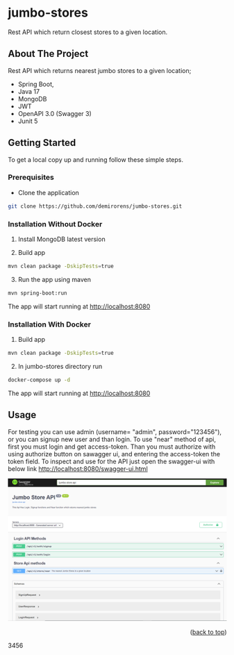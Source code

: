 # jumbo-stores
Rest API which return closest stores to a given location.



<!-- ABOUT THE PROJECT -->
## About The Project

Rest API which returns nearest jumbo stores to a given location;
* Spring Boot,
* Java 17
* MongoDB
* JWT
* OpenAPI 3.0 (Swagger 3)
* Junit 5


<!-- GETTING STARTED -->
## Getting Started

To get a local copy up and running follow these simple steps.

### Prerequisites

* Clone the application

```sh
git clone https://github.com/demirorens/jumbo-stores.git
```

### Installation Without Docker
1. Install MongoDB latest version

2. Build app
```sh
mvn clean package -DskipTests=true
```
3. Run the app using maven

```sh
mvn spring-boot:run
```
The app will start running at <http://localhost:8080>


### Installation With Docker

1. Build app
```sh
mvn clean package -DskipTests=true
```
2. In jumbo-stores directory run
```sh
docker-compose up -d
```
The app will start running at <http://localhost:8080>

<!-- USAGE EXAMPLES -->
## Usage
For testing you can use admin (username= "admin", password="123456"), or you can signup new user and than login. To use "near" method of api, first you must login and get access-token. Than you must authorize with using authorize button on sawagger ui, and entering the access-token the token field. 
To inspect and use for the API just open the swagger-ui with below link
<http://localhost:8080/swagger-ui.html>

![img.png](img.png)

<p align="right">(<a href="#top">back to top</a>)</p>

3456

